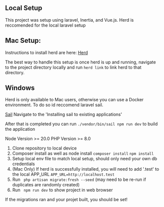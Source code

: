 ## Local Setup

This project was setup using laravel, Inertia, and Vue.js. Herd is reccomended for the local laravel setup

## Mac Setup: 
Instructions to install herd are here:
[Herd](https://herd.laravel.com/docs/1/getting-started/installation)

The best way to handle this setup is once herd is up and running, navigate to the project directory locally and run ``` herd link ``` to link herd to that directory. 


## Windows
Herd is only available to Mac users, otherwise you can use a Docker environment. To do so id reccomend laravel sail. 

[Sail](https://laravel.com/docs/10.x/sail#installing-sail-into-existing-applications) Navigate to the 'Installing sail to existing applications' 

After that is completed you can run ``` ./vendor/bin/sail npm run dev ``` to build the application


Node Version >= 20.0
PHP Version >= 8.0

1. Clone repository to local device
2. Composer install as well as node install ``` composer install ``` ```npm install ```
3. Setup local env file to match local setup, should only need your own db credentials
4. (Mac Only) If herd is successfully installed, you will need to add '.test' to the local APP_URL  ``` APP_URL=http://localhost.test ```
5. Run ``` php artisan migrate:fresh --seed``` (may need to be re-run if duplicates are randomly created)
6. Run ``` npm run dev``` to show project in web browser

If the migrations ran and your projet built, you should be set! 
